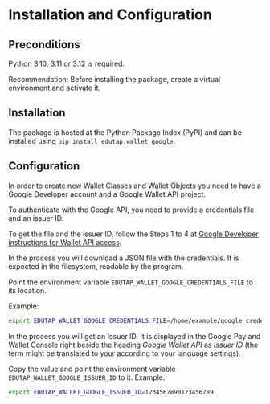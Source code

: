 # Installation and Configuration

## Preconditions

Python 3.10, 3.11 or 3.12 is required.

Recommendation: Before installing the package, create a virtual environment and activate it.

## Installation

The package is hosted at the Python Package Index (PyPI) and can be installed using `pip install edutap.wallet_google`.

## Configuration

In order to create new Wallet Classes and Wallet Objects you need to have a Google Developer account and a Google Wallet API project.

To authenticate with the Google API, you need to provide a credentials file and an issuer ID.

To get the file and the issuer ID, follow the Steps 1 to 4 at [Google Developer instructions for Wallet API access](https://developers.google.com/wallet/generic/web/prerequisites).

In the process you will download a JSON file with the credentials.
It is expected in the filesystem, readable by the program.

Point the environment variable `EDUTAP_WALLET_GOOGLE_CREDENTIALS_FILE` to its location.

Example:

```bash
export EDUTAP_WALLET_GOOGLE_CREDENTIALS_FILE=/home/example/google_credential_file.json
```

In the process you will get an Issuer ID.
It is displayed in the Google Pay and Wallet Console right beside the heading *Google Wallet API* as *Issuer ID* (the term might be translated to your according to your language settings).

Copy the value and point the environment variable `EDUTAP_WALLET_GOOGLE_ISSUER_ID` to it. Example:

```bash
export EDUTAP_WALLET_GOOGLE_ISSUER_ID=1234567890123456789
```
